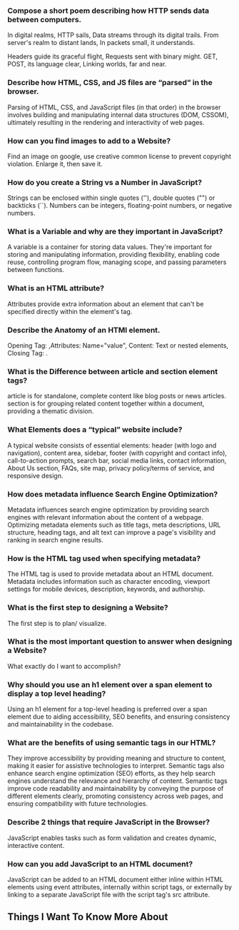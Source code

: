 


### Compose a short poem describing how HTTP sends data between computers.

In digital realms, HTTP sails,
Data streams through its digital trails.
From server's realm to distant lands,
In packets small, it understands.

Headers guide its graceful flight,
Requests sent with binary might.
GET, POST, its language clear,
Linking worlds, far and near.

### Describe how HTML, CSS, and JS files are “parsed” in the browser.
Parsing of HTML, CSS, and JavaScript files (in that order) in the browser involves building and manipulating internal data structures (DOM, CSSOM), ultimately resulting in the rendering and interactivity of web pages.

### How can you find images to add to a Website?
Find an image on google, use creative common license to prevent copyright violation. Enlarge it, then save it. 

### How do you create a String vs a Number in JavaScript?
Strings can be enclosed within single quotes (''), double quotes ("") or backticks (``).
Numbers can be integers, floating-point numbers, or negative numbers.

### What is a Variable and why are they important in JavaScript?
A variable is a container for storing data values. They're important for storing and manipulating information, providing flexibility, enabling code reuse, controlling program flow, managing scope, and passing parameters between functions.



### What is an HTML attribute?
Attributes provide extra information about an element that can't be specified directly within the element's tag.

### Describe the Anatomy of an HTMl element.
Opening Tag: <tag>,Attributes: Name="value", Content: Text or nested elements, Closing Tag: </tag>.

### What is the Difference between article and section element tags?
article is for standalone, complete content like blog posts or news articles.
section is for grouping related content together within a document, providing a thematic division.

### What Elements does a “typical” website include?

A typical website consists of essential elements: header (with logo and navigation), content area, sidebar, footer (with copyright and contact info), call-to-action prompts, search bar, social media links, contact information, About Us section, FAQs, site map, privacy policy/terms of service, and responsive design. 

### How does metadata influence Search Engine Optimization?
Metadata influences search engine optimization by providing search engines with relevant information about the content of a webpage. Optimizing metadata elements such as title tags, meta descriptions, URL structure, heading tags, and alt text can improve a page's visibility and ranking in search engine results.
### How is the <meta> HTML tag used when specifying metadata?
The <meta> HTML tag is used to provide metadata about an HTML document. Metadata includes information such as character encoding, viewport settings for mobile devices, description, keywords, and authorship. 


### What is the first step to designing a Website?
The first step is to plan/ visualize.
### What is the most important question to answer when designing a Website?
What exactly do I want to accomplish?


### Why should you use an h1 element over a span element to display a top level heading?
Using an h1 element for a top-level heading is preferred over a span element due to aiding accessibility, SEO benefits, and ensuring consistency and maintainability in the codebase. 

### What are the benefits of using semantic tags in our HTML?
They improve accessibility by providing meaning and structure to content, making it easier for assistive technologies to interpret. Semantic tags also enhance search engine optimization (SEO) efforts, as they help search engines understand the relevance and hierarchy of content. Semantic tags improve code readability and maintainability by conveying the purpose of different elements clearly, promoting consistency across web pages, and ensuring compatibility with future technologies.


### Describe 2 things that require JavaScript in the Browser?
JavaScript enables tasks such as form validation and creates dynamic, interactive content.
### How can you add JavaScript to an HTML document?
JavaScript can be added to an HTML document either inline within HTML elements using event attributes, internally within script tags, or externally by linking to a separate JavaScript file with the script tag's src attribute. 

## Things I Want To Know More About